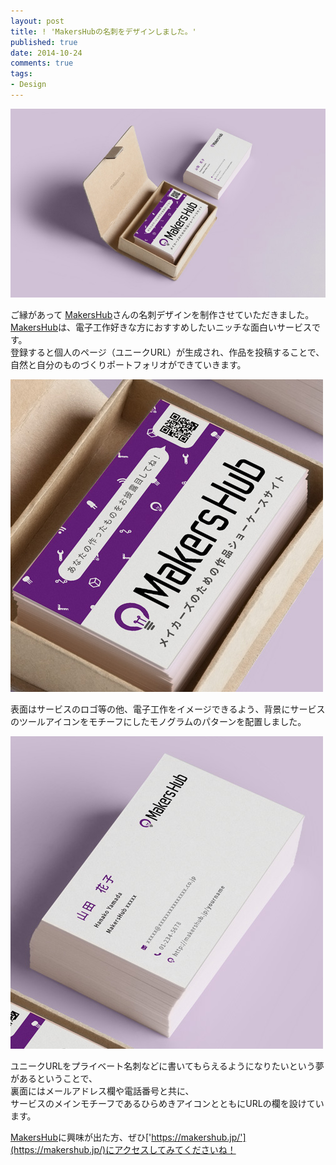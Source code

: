 ```yaml
---
layout: post
title: ! 'MakersHubの名刺をデザインしました。'
published: true
date: 2014-10-24
comments: true
tags:
- Design
---
```


![Wide Angle](images/works/makershub-card/wide-angle.jpg)

ご縁があって [MakersHub](https://makershub.jp/)さんの名刺デザインを制作させていただきました。  
[MakersHub](https://makershub.jp/)は、電子工作好きな方におすすめしたいニッチな面白いサービスです。  
登録すると個人のページ（ユニークURL）が生成され、作品を投稿することで、
自然と自分のものづくりポートフォリオができていきます。  

![Close Up Front](images/works/makershub-card/close-up-front.jpg)

表面はサービスのロゴ等の他、電子工作をイメージできるよう、背景にサービスのツールアイコンをモチーフにしたモノグラムのパターンを配置しました。

![Close Up Back](images/works/makershub-card/close-up-back.jpg)

ユニークURLをプライベート名刺などに書いてもらえるようになりたいという夢があるということで、  
裏面にはメールアドレス欄や電話番号と共に、  
サービスのメインモチーフであるひらめきアイコンとともにURLの欄を設けています。

[MakersHub](https://makershub.jp/)に興味が出た方、ぜひ['https://makershub.jp/'](https://makershub.jp/)にアクセスしてみてくださいね！